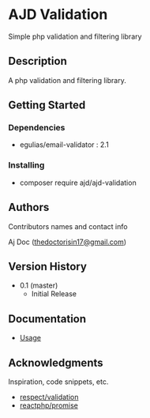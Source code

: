 # AJD Validation

Simple php validation and filtering library

## Description

A php validation and filtering library.

## Getting Started

### Dependencies

* egulias/email-validator : 2.1

### Installing

* composer require ajd/ajd-validation

## Authors

Contributors names and contact info

Aj Doc (thedoctorisin17@gmail.com)  

## Version History

* 0.1 (master)
    * Initial Release

## Documentation
* [Usage](docs/usage.md)

## Acknowledgments

Inspiration, code snippets, etc.
* [respect/validation](https://github.com/Respect/Validation)
* [reactphp/promise](https://github.com/reactphp/promise)
